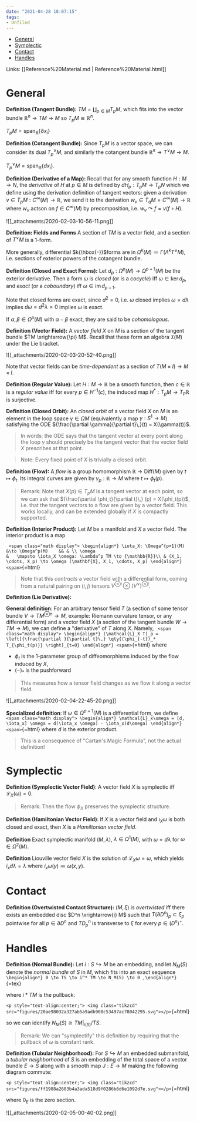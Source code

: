 ```yaml
---
date: "2021-04-28 18:07:15"
tags:
- Unfiled
---
```


-   [General](#general)
-   [Symplectic](#symplectic)
-   [Contact](#contact)
-   [Handles](#handles)














Links: [[Reference%20Material.md | Reference%20Material.html]]

# General

**Definition (Tangent Bundle):** $TM = {\textstyle\coprod}_{p\in M} T_pM$, which fits into the vector bundle ${\mathbb{R}}^n \to TM \to M$ so $T_p M \cong {\mathbb{R}}^n$.

$T_p M = {\operatorname{span}}_{\mathbb{R}}\left\{{\partial x_i}\right\}$

**Definition (Cotangent Bundle):** Since $T_p M$ is a vector space, we can consider its dual $T_p {}^{ \vee }M$, and similarly the cotangent bundle ${\mathbb{R}}^n \to T {}^{ \vee }M \to M$.

$T_p {}^{ \vee }M = {\operatorname{span}}_{\mathbb{R}}\left\{{dx_i}\right\}$.

**Definition (Derivative of a Map):** Recall that for any smooth function $H: M\to N$, the *derivative* of $H$ at $p\in M$ is defined by $dH_p: T_pM \to T_p N$ which we define using the derivation definition of tangent vectors: given a derivation $v\in T_p M: C^\infty(M) \to {\mathbb{R}}$, we send it to the derivation $w_v \in T_{q}M = C^\infty(M) \to {\mathbb{R}}$ where $w_v$ actson on $f\in C^\infty(M)$ by precomposition, i.e. $w_v \curvearrowright f = v(f \circ H)$.

![[_attachments/2020-02-03-10-56-11.png]]

**Definition: Fields and Forms** A section of $TM$ is a vector field, and a section of $T {}^{ \vee }M$ is a 1-form.

More generally, differential $k{\hbox{-}}$forms are in $\Omega^k(M) \coloneqq\Gamma(\Lambda^k T {}^{ \vee }M)$, i.e. sections of exterior powers of the cotangent bundle.

**Definition (Closed and Exact Forms):** Let $d_p: \Omega^p(M) \to \Omega^{p+1}(M)$ be the exterior derivative. Then a form $\omega$ is *closed* (or is a *cocycle*) iff $\omega \in \ker d_p$, and *exact* (or a *coboundary*) iff $\omega \in \operatorname{im}d_{p-1}$.

Note that closed forms are exact, since $d^2 = 0$, i.e. $\omega$ closed implies $\omega = d\lambda$ implies $d\omega = d^2 \lambda = 0$ implies $\omega$ is exact.

If $\alpha, \beta \in \Omega^p(M)$ with $\alpha-\beta$ exact, they are said to be *cohomologous*.

**Definition (Vector Field):** A *vector field* $X$ on $M$ is a section of the tangent bundle $TM \xrightarrow{\pi} M$. Recall that these form an algebra $\mathfrak{X}(M)$ under the Lie bracket.

![[_attachments/2020-02-03-20-52-40.png]]

Note that vector fields can be *time-dependent* as a section of $T(M\times I) \to M\times I$.

**Definition (Regular Value):** Let $H: M \to {\mathbb{R}}$ be a smooth function, then $c\in {\mathbb{R}}$ is a *regular value* iff for every $p\in H^{-1}(c)$, the induced map $H^*: T_pM \to T_P {\mathbb{R}}$ is surjective.

**Definition (Closed Orbit):** An *closed orbit* of a vector field $X$ on $M$ is an element in the loop space $\gamma \in \Omega M$ (equivalently a map $\gamma: S^1 \to M$) satisfying the ODE ${\frac{\partial \gamma}{\partial t}\,}(t) = X(\gamma(t))$.

> In words: the ODE says that the tangent vector at every point along the loop $\gamma$ should precisely be the tangent vector that the vector field $X$ prescribes at that point.

> Note: Every fixed point of $X$ is trivially a closed orbit.

**Definition (Flow):** A *flow* is a group homomorphism ${\mathbb{R}}\to \mathrm{Diff}(M)$ given by $t\mapsto \phi_t$. Its integral curves are given by $\gamma_p: {\mathbb{R}}\to M$ where $t\mapsto \phi_t(p)$.

> Remark: Note that $X(p) \in T_pM$ is a tangent vector at each point, so we can ask that ${\frac{\partial \phi_t}{\partial t}\,} (p) = X(\phi_t(p))$, i.e. that the tangent vectors to a flow are given by a vector field. This works locally, and can be extended globally if $X$ is compactly supported.

**Definition (Interior Product):** Let $M$ be a manifold and $X$ a vector field. The interior product is a map

`
<span class="math display">
\begin{align*}
\iota_X: \Omega^{p+1}(M)    &\to \Omega^p(M)    && & \\
\omega                                      &   \mapsto \iota_X \omega: \Lambda^p TM \to {\mathbb{R}}\\
& (X_1, \cdots, X_p) \to \omega (\mathbf{X}, X_1, \cdots, X_p)
\end{align*}
<span>`{=html}

> Note that this *contracts* a vector field with a differential form, coming from a natural pairing on $(i, j)$ tensors $V^{\otimes i}\otimes(V {}^{ \vee })^{\otimes j}$.

**Definition (Lie Derivative):**

**General definition**: For an arbitrary tensor field $T$ (a section of some tensor bundle $V \to TM^{\otimes n} \to M$, example: Riemann curvature tensor, or any differential form) and a vector field $X$ (a section of the tangent bundle $W \to TM \to M$), we can define a "derivative" of $T$ along $X$. Namely, `
<span class="math display">
\begin{align*}
(\mathcal{L}_X T)_p = \left[{\frac{\partial }{\partial t}\,} \qty{(\phi_{-t})_* T_{\phi_t(p)}} \right]_{t=0}
\end{align*}
<span>`{=html} where

-   $\phi_t$ is the 1-parameter group of diffeomorphisms induced by the flow induced by $X$,
-   $({-})_*$ is the pushforward

> This measures how a tensor field changes as we flow it along a vector field.

![[_attachments/2020-02-04-22-45-20.png]]

**Specialized definition**: If $\omega \in \Omega^{p+1}(M)$ is a differential form, we define `
<span class="math display">
\begin{align*}
\mathcal{L}_x\omega = [d, \iota_x] \omega = d(\iota_x \omega) - \iota_x(d\omega)
\end{align*}
<span>`{=html} where $d$ is the exterior product.

> This is a consequence of "Cartan's Magic Formula", not the actual definition!

# Symplectic

**Definition (Symplectic Vector Field)**: A vector field $X$ is symplectic iff $\mathcal{L}_X(\omega) = 0$.

> Remark: Then the flow $\phi_X$ preserves the symplectic structure.

**Definition (Hamiltonian Vector Field)**: If $X$ is a vector field and $\iota_X \omega$ is both closed and exact, then $X$ is a *Hamiltonian vector field*.

**Definition** Exact symplectic manifold $(M, \lambda)$, $\lambda \in \Omega^1(M)$, with $\omega = d\lambda$ for $\omega \in \Omega^2(M)$.

**Definition** Liouville vector field $X$ is the solution of ${\mathcal{L}}_X \omega = \omega$, which yields $i_x d\lambda = \lambda$ where $i_x \omega(y) \coloneqq\omega(x, y)$.

# Contact

**Definition (Overtwisted Contact Structure):** $(M, \xi)$ is *overtwisted* iff there exists an embedded disc $D^n \xrightarrow{i} M$ such that $T({{\partial}}D^n)_p \subset \xi_p$ pointwise for all $p \in {{\partial}}D^n$ and $TD^n_p$ is transverse to $\xi$ for every $p\in (D^n)^\circ$.

# Handles

**Definition (Normal Bundle):** Let $i: S \hookrightarrow M$ be an embedding, and let $N_M(S)$ denote the *normal bundle* of $S$ in $M$, which fits into an exact sequence `\begin{align*}
0 \to TS \to i^* TM \to N_M(S) \to 0
,\end{align*}`{=tex}

where $i*TM$ is the pullback:

`<p style="text-align:center;"> <img class="tikzcd" src="figures/20ae98032a327ab5a9adb908c53497ac78042295.svg"></p>`{=html}

so we can identify $N_M(S) \cong  {\left.{{TM}} \right|_{{i(S)}} } /TS$.

> Remark: We can "symplectify" this definition by requiring that the pullback of $\omega$ is constant rank.

**Definition (Tubular Neighborhood):** For $S\hookrightarrow M$ an embedded submanifold, a *tubular neighborhood* of $S$ is an embedding of the total space of a vector bundle $E \to S$ along with a smooth map $J: E \to M$ making the following diagram commute:

`<p style="text-align:center;"> <img class="tikzcd" src="figures/ff1988a2683b4a3ada518d9f0286b6d6e1092d7e.svg"></p>`{=html}

where $0_E$ is the zero section.

![[_attachments/2020-02-05-00-40-02.png]]
